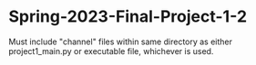 # Spring-2023-Final-Project-1-2
Must include "channel" files within same directory as either project1_main.py or executable file, whichever is used.
